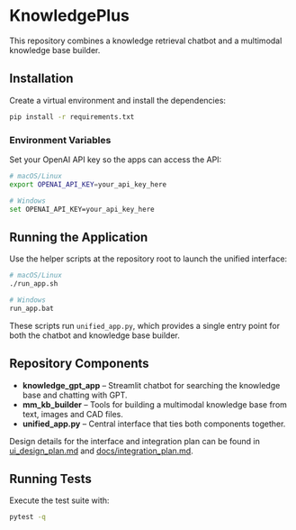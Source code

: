 # KnowledgePlus

This repository combines a knowledge retrieval chatbot and a multimodal knowledge base builder.

## Installation

Create a virtual environment and install the dependencies:

```bash
pip install -r requirements.txt
```

### Environment Variables

Set your OpenAI API key so the apps can access the API:

```bash
# macOS/Linux
export OPENAI_API_KEY=your_api_key_here

# Windows
set OPENAI_API_KEY=your_api_key_here
```

## Running the Application

Use the helper scripts at the repository root to launch the unified interface:

```bash
# macOS/Linux
./run_app.sh

# Windows
run_app.bat
```

These scripts run `unified_app.py`, which provides a single entry point for both the chatbot and knowledge base builder.

## Repository Components

- **knowledge_gpt_app** – Streamlit chatbot for searching the knowledge base and chatting with GPT.
- **mm_kb_builder** – Tools for building a multimodal knowledge base from text, images and CAD files.
- **unified_app.py** – Central interface that ties both components together.

Design details for the interface and integration plan can be found in [ui_design_plan.md](ui_design_plan.md) and [docs/integration_plan.md](docs/integration_plan.md).

## Running Tests

Execute the test suite with:

```bash
pytest -q
```
